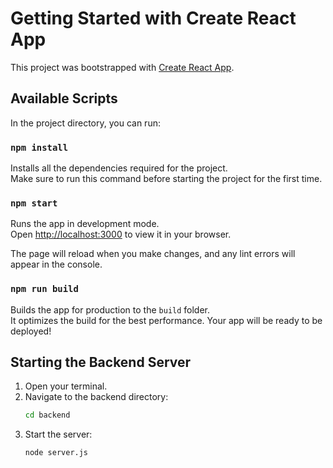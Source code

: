 # Getting Started with Create React App

This project was bootstrapped with [Create React App](https://github.com/facebook/create-react-app).

## Available Scripts

In the project directory, you can run:

### `npm install`

Installs all the dependencies required for the project.  
Make sure to run this command before starting the project for the first time.

### `npm start`

Runs the app in development mode.  
Open [http://localhost:3000](http://localhost:3000) to view it in your browser.

The page will reload when you make changes, and any lint errors will appear in the console.

### `npm run build`

Builds the app for production to the `build` folder.  
It optimizes the build for the best performance. Your app will be ready to be deployed!

## Starting the Backend Server

1. Open your terminal.
2. Navigate to the backend directory:
    ```bash
    cd backend
    ```
3. Start the server:
    ```bash
    node server.js
    ```

